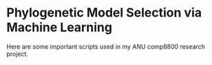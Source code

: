 # Phylogenetic Model Selection via Machine Learning
Here are some important scripts used in my ANU comp8800 research project.
